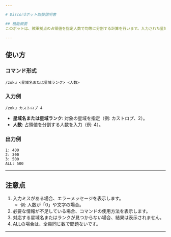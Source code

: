 ```yaml
---

# Discordボット取扱説明書

## 機能概要
このボットは、賊軍拠点の占領値を指定人数で均等に分割する計算を行います。入力された星域名またはランクと人数を基に結果を計算します。

---
```


## 使い方

### コマンド形式
```
/zoku <星域名または星域ランク> <人数>
```

### 入力例
```
/zoku カストロプ 4
```

- **星域名または星域ランク**: 対象の星域を指定（例: カストロプ、2）。
- **人数**: 占領値を分割する人数を入力（例: 4）。

### 出力例
```
1: 400
2: 300
3: 500
ALL: 500
```

---

## 注意点

1. 入力ミスがある場合、エラーメッセージを表示します。
   - 例: 人数が「0」や文字の場合。
2. 必要な情報が不足している場合、コマンドの使用方法を表示します。
3. 対応する星域名またはランクが見つからない場合、結果は表示されません。
4. ALLの場合は、全員同じ数で問題ないです。

---
